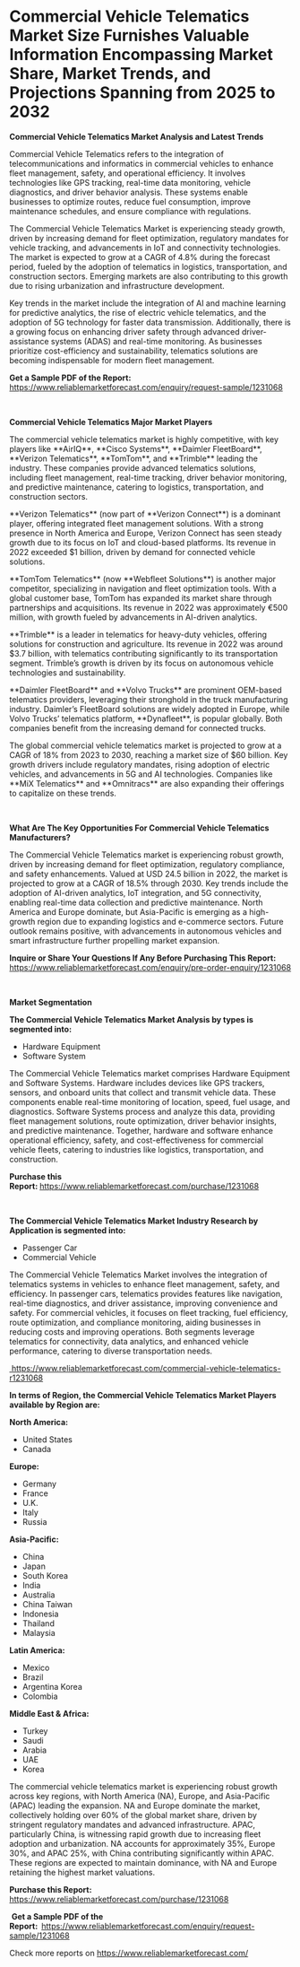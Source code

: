<p><h1>Commercial Vehicle Telematics Market Size Furnishes Valuable Information Encompassing Market Share, Market Trends, and Projections Spanning from 2025 to 2032</h1></p><p><strong>Commercial Vehicle Telematics Market Analysis and Latest Trends</strong></p>
<p><p>Commercial Vehicle Telematics refers to the integration of telecommunications and informatics in commercial vehicles to enhance fleet management, safety, and operational efficiency. It involves technologies like GPS tracking, real-time data monitoring, vehicle diagnostics, and driver behavior analysis. These systems enable businesses to optimize routes, reduce fuel consumption, improve maintenance schedules, and ensure compliance with regulations.</p><p>The Commercial Vehicle Telematics Market is experiencing steady growth, driven by increasing demand for fleet optimization, regulatory mandates for vehicle tracking, and advancements in IoT and connectivity technologies. The market is expected to grow at a CAGR of 4.8% during the forecast period, fueled by the adoption of telematics in logistics, transportation, and construction sectors. Emerging markets are also contributing to this growth due to rising urbanization and infrastructure development.</p><p>Key trends in the market include the integration of AI and machine learning for predictive analytics, the rise of electric vehicle telematics, and the adoption of 5G technology for faster data transmission. Additionally, there is a growing focus on enhancing driver safety through advanced driver-assistance systems (ADAS) and real-time monitoring. As businesses prioritize cost-efficiency and sustainability, telematics solutions are becoming indispensable for modern fleet management.</p></p>
<p><strong>Get a Sample PDF of the Report:&nbsp;</strong> <a href="https://www.reliablemarketforecast.com/enquiry/request-sample/1231068?utm_campaign=1893&utm_medium=2&utm_source=Github&utm_content=ia&utm_term=23012025&utm_id=commercial-vehicle-telematics">https://www.reliablemarketforecast.com/enquiry/request-sample/1231068</a></p>
<p>&nbsp;</p>
<p><strong>Commercial Vehicle Telematics Major Market Players</strong></p>
<p><p>The commercial vehicle telematics market is highly competitive, with key players like **AirIQ**, **Cisco Systems**, **Daimler FleetBoard**, **Verizon Telematics**, **TomTom**, and **Trimble** leading the industry. These companies provide advanced telematics solutions, including fleet management, real-time tracking, driver behavior monitoring, and predictive maintenance, catering to logistics, transportation, and construction sectors.</p><p>**Verizon Telematics** (now part of **Verizon Connect**) is a dominant player, offering integrated fleet management solutions. With a strong presence in North America and Europe, Verizon Connect has seen steady growth due to its focus on IoT and cloud-based platforms. Its revenue in 2022 exceeded $1 billion, driven by demand for connected vehicle solutions.</p><p>**TomTom Telematics** (now **Webfleet Solutions**) is another major competitor, specializing in navigation and fleet optimization tools. With a global customer base, TomTom has expanded its market share through partnerships and acquisitions. Its revenue in 2022 was approximately €500 million, with growth fueled by advancements in AI-driven analytics.</p><p>**Trimble** is a leader in telematics for heavy-duty vehicles, offering solutions for construction and agriculture. Its revenue in 2022 was around $3.7 billion, with telematics contributing significantly to its transportation segment. Trimble’s growth is driven by its focus on autonomous vehicle technologies and sustainability.</p><p>**Daimler FleetBoard** and **Volvo Trucks** are prominent OEM-based telematics providers, leveraging their stronghold in the truck manufacturing industry. Daimler’s FleetBoard solutions are widely adopted in Europe, while Volvo Trucks’ telematics platform, **Dynafleet**, is popular globally. Both companies benefit from the increasing demand for connected trucks.</p><p>The global commercial vehicle telematics market is projected to grow at a CAGR of 18% from 2023 to 2030, reaching a market size of $60 billion. Key growth drivers include regulatory mandates, rising adoption of electric vehicles, and advancements in 5G and AI technologies. Companies like **MiX Telematics** and **Omnitracs** are also expanding their offerings to capitalize on these trends.</p></p>
<p>&nbsp;</p>
<p><strong>What Are The Key Opportunities For Commercial Vehicle Telematics Manufacturers?</strong></p>
<p><p>The Commercial Vehicle Telematics market is experiencing robust growth, driven by increasing demand for fleet optimization, regulatory compliance, and safety enhancements. Valued at USD 24.5 billion in 2022, the market is projected to grow at a CAGR of 18.5% through 2030. Key trends include the adoption of AI-driven analytics, IoT integration, and 5G connectivity, enabling real-time data collection and predictive maintenance. North America and Europe dominate, but Asia-Pacific is emerging as a high-growth region due to expanding logistics and e-commerce sectors. Future outlook remains positive, with advancements in autonomous vehicles and smart infrastructure further propelling market expansion.</p></p>
<p><strong>Inquire or Share Your Questions If Any Before Purchasing This Report:</strong> <a href="https://www.reliablemarketforecast.com/enquiry/pre-order-enquiry/1231068?utm_campaign=1893&utm_medium=2&utm_source=Github&utm_content=ia&utm_term=23012025&utm_id=commercial-vehicle-telematics">https://www.reliablemarketforecast.com/enquiry/pre-order-enquiry/1231068</a></p>
<p>&nbsp;</p>
<p><strong>Market Segmentation</strong></p>
<p><strong>The Commercial Vehicle Telematics Market Analysis by types is segmented into:</strong></p>
<p><ul><li>Hardware Equipment</li><li>Software System</li></ul></p>
<p><p>The Commercial Vehicle Telematics market comprises Hardware Equipment and Software Systems. Hardware includes devices like GPS trackers, sensors, and onboard units that collect and transmit vehicle data. These components enable real-time monitoring of location, speed, fuel usage, and diagnostics. Software Systems process and analyze this data, providing fleet management solutions, route optimization, driver behavior insights, and predictive maintenance. Together, hardware and software enhance operational efficiency, safety, and cost-effectiveness for commercial vehicle fleets, catering to industries like logistics, transportation, and construction.</p></p>
<p><strong>Purchase this Report:&nbsp;</strong><a href="https://www.reliablemarketforecast.com/purchase/1231068?utm_campaign=1893&utm_medium=2&utm_source=Github&utm_content=ia&utm_term=23012025&utm_id=commercial-vehicle-telematics">https://www.reliablemarketforecast.com/purchase/1231068</a></p>
<p>&nbsp;</p>
<p><strong>The Commercial Vehicle Telematics Market Industry Research by Application is segmented into:</strong></p>
<p><ul><li>Passenger Car</li><li>Commercial Vehicle</li></ul></p>
<p><p>The Commercial Vehicle Telematics Market involves the integration of telematics systems in vehicles to enhance fleet management, safety, and efficiency. In passenger cars, telematics provides features like navigation, real-time diagnostics, and driver assistance, improving convenience and safety. For commercial vehicles, it focuses on fleet tracking, fuel efficiency, route optimization, and compliance monitoring, aiding businesses in reducing costs and improving operations. Both segments leverage telematics for connectivity, data analytics, and enhanced vehicle performance, catering to diverse transportation needs.</p></p>
<p><a href="https://www.reliablemarketforecast.com/commercial-vehicle-telematics-r1231068?utm_campaign=1893&utm_medium=2&utm_source=Github&utm_content=ia&utm_term=23012025&utm_id=commercial-vehicle-telematics">&nbsp;https://www.reliablemarketforecast.com/commercial-vehicle-telematics-r1231068</a></p>
<p><strong>In terms of Region, the Commercial Vehicle Telematics Market Players available by Region are:</strong></p>
<p>
    <p> <strong> North America: </strong>
        <ul>
            <li>United States</li>
            <li>Canada</li>
        </ul>
        </p> 
    <p> <strong> Europe: </strong>
        <ul>
            <li>Germany</li>
            <li>France</li>
            <li>U.K.</li>
            <li>Italy</li>
            <li>Russia</li>
        </ul>
        </p> 
    <p> <strong> Asia-Pacific: </strong>
        <ul>
            <li>China</li>
            <li>Japan</li>
            <li>South Korea</li>
            <li>India</li>
            <li>Australia</li>
            <li>China Taiwan</li>
            <li>Indonesia</li>
            <li>Thailand</li>
            <li>Malaysia</li>
        </ul>
        </p> 
    <p> <strong> Latin America: </strong>
        <ul>
            <li>Mexico</li>
            <li>Brazil</li>
            <li>Argentina Korea</li>
            <li>Colombia</li>
        </ul>
        </p> 
    <p> <strong> Middle East & Africa: </strong>
        <ul>
            <li>Turkey</li>
            <li>Saudi</li>
            <li>Arabia</li>
            <li>UAE</li>
            <li>Korea</li>
        </ul>
    </p>
    </p>
<p><p>The commercial vehicle telematics market is experiencing robust growth across key regions, with North America (NA), Europe, and Asia-Pacific (APAC) leading the expansion. NA and Europe dominate the market, collectively holding over 60% of the global market share, driven by stringent regulatory mandates and advanced infrastructure. APAC, particularly China, is witnessing rapid growth due to increasing fleet adoption and urbanization. NA accounts for approximately 35%, Europe 30%, and APAC 25%, with China contributing significantly within APAC. These regions are expected to maintain dominance, with NA and Europe retaining the highest market valuations.</p></p>
<p><strong>Purchase this Report: </strong><a href="https://www.reliablemarketforecast.com/purchase/1231068?utm_campaign=1893&utm_medium=2&utm_source=Github&utm_content=ia&utm_term=23012025&utm_id=commercial-vehicle-telematics">https://www.reliablemarketforecast.com/purchase/1231068</a></p>
<p>&nbsp;<strong>Get a Sample PDF of the Report:&nbsp;&nbsp;</strong><a href="https://www.reliablemarketforecast.com/enquiry/request-sample/1231068?utm_campaign=1893&utm_medium=2&utm_source=Github&utm_content=ia&utm_term=23012025&utm_id=commercial-vehicle-telematics">https://www.reliablemarketforecast.com/enquiry/request-sample/1231068</a></p>
<p><strong></strong></p>
<p>Check more reports on <a href="https://www.reliablemarketforecast.com/?utm_campaign=1893&utm_medium=2&utm_source=Github&utm_content=ia&utm_term=23012025&utm_id=commercial-vehicle-telematics">https://www.reliablemarketforecast.com/</a></p>